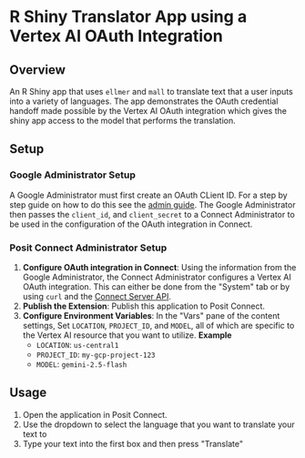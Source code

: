 # R Shiny Translator App using a Vertex AI OAuth Integration
## Overview
An R Shiny app that uses `ellmer` and `mall` to translate text that a user inputs into a variety of languages. The app demonstrates the OAuth credential handoff made possible by the Vertex AI OAuth integration which gives the shiny app access to the model that performs the translation.
## Setup
### Google Administrator Setup
A Google Administrator must first create an OAuth CLient ID. For a step by step guide on how to do this see the [admin guide](https://docs.posit.co/connect/admin/integrations/oauth-integrations/google/).
The Google Administrator then passes the `client_id`, and `client_secret` to a Connect Administrator to be used in the configuration of the OAuth integration in Connect.
### Posit Connect Administrator Setup
1.  **Configure OAuth integration in Connect**: Using the information from the Google Administrator, the Connect Administrator configures a Vertex AI OAuth integration. This can either be done from the "System" tab or by using `curl` and the [Connect Server API](https://docs.posit.co/connect/api/#post-/v1/oauth/integrations).
2.  **Publish the Extension**: Publish this application to Posit Connect.
3.  **Configure Environment Variables**: In the "Vars" pane of the content settings,
    Set `LOCATION`, `PROJECT_ID`, and `MODEL`, all of which are specific to the Vertex AI resource that you want to utilize.
    **Example**
    -   `LOCATION`: `us-central1`
    -   `PROJECT_ID`: `my-gcp-project-123`
    -   `MODEL`: `gemini-2.5-flash`
## Usage
1.  Open the application in Posit Connect.
2.  Use the dropdown to select the language that you want to translate your text to
3.  Type your text into the first box and then press "Translate"










